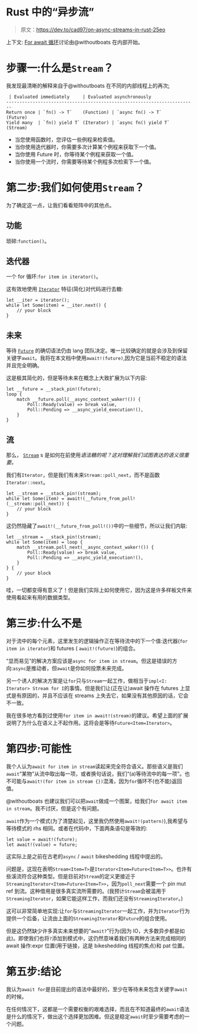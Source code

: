 # Rust 中的“异步流”

> 原文：<https://dev.to/cad97/on-async-streams-in-rust-25eo>

上下文: [For await 循环](https://internals.rust-lang.org/t/for-await-loops/9819?u=cad97)讨论由@withoutboats 在内部开始。

# 步骤一:什么是`Stream`？

我发现最清晰的解释来自于@withoutboats 在不同的内部线程上的再次[:](https://internals.rust-lang.org/t/pre-rfc-await-generators-directly/7202/10?u=cad97)

```
 | Evaluated immediately     | Evaluated asynchronously
------------------------------------------------------------------------
Return once | `fn() -> T`    (Function) | `async fn() -> T`    (Future)
Yield many  | `fn() yield T` (Iterator) | `async fn() yield T` (Stream) 
```

*   当您使用函数时，您评估一些例程来检索值。
*   当你使用迭代器时，你需要多次计算某个例程来获取下一个值。
*   当你使用 Future 时，你等待某个例程来获取一个值。
*   当你使用一个流时，你需要等待某个例程多次检索下一个值。

# 第二步:我们如何使用`Stream`？

为了确定这一点，让我们看看矩阵中的其他点。

## 功能

琐碎:`function()`。

## 迭代器

一个 for 循环:`for item in iterator()`。

这有效地使用 [`Iterator`](https://doc.rust-lang.org/stable/std/iter/trait.Iterator.html) 特征(简化)对代码进行去糖:

```
let __iter = iterator();
while let Some(item) = __iter.next() {
    // your block
} 
```

## 未来

等待 [`Future`](https://doc.rust-lang.org/stable/std/future/trait.Future.html) 的确切语法仍由 lang 团队决定。唯一比较确定的就是会涉及到保留关键字`await`。我将在本文档中使用`await!(future)`,因为它是当前不稳定的语法并且完全明确。

这是极其简化的，但是等待未来在概念上大致扩展为以下内容:

```
let __future = __stack_pin!(future);
loop {
    match __future.poll(__async_context_waker!()) {
        Poll::Ready(value) => break value,
        Poll::Pending => __async_yield_execution!(),
    }
} 
```

## 流

那么， [`Stream`](https://rust-lang-nursery.github.io/futures-api-docs/0.3.0-alpha.14/futures/prelude/trait.Stream.html) s 是如何在前使用*语法糖的呢？这对理解我们试图表达的语义很重要。*

我们有`Iterator`，但是我们有未来`Stream::poll_next`，而不是函数`Iterator::next`。

```
let __stream = __stack_pin!(stream);
while let Some(item) = await!(__future_from_poll!(__stream::poll_next)) {
    // your block
} 
```

这仍然隐藏了`await!(__future_from_poll!())`中的一些细节，所以让我们内联:

```
let __stream = __stack_pin!(stream);
while let Some(item) = loop {
    match __stream.poll_next(__async_context_waker!()) {
        Poll::Ready(value) => break value,
        Poll::Pending => __async_yield_execution!(),
    }
} {
    // your block
} 
```

哇，一切都变得有意义了！但是我们实际上如何使用它，因为这是许多样板文件来使用看起来有用的数据类型。

# 第三步:什么不是

对于流中的每个元素，这里发生的逻辑操作正在等待流中的下一个值:迭代器(`for item in iterator`)和 futures ( `await!(future)`)的组合。

“显而易见”的解决方案应该是`async for item in stream`。但这是错误的方向:`async`是推动者，但`await`是你如何投票未来完成。

另一个诱人的解决方案是让`for`只与`Stream`一起工作，做相当于`impl<I: Iterator> Stream for I`的事情。但是我们让(正在让)await 操作在 futures 上显式是有原因的，并且不应该在 streams 上失去它，如果没有其他原因的话，它会不一致。

我在很多地方看到过使用`for item in await!(stream)`的建议。希望上面的扩展说明了为什么在语义上不起作用。这将会是等待`Future<Item=Iterator>`。

# 第四步:可能性

我个人认为`await for item in stream`读起来完全符合语义。那些语义是我们`await`“某物”从流中取出每一项，或者换句话说，我们“(a)等待流中的每一项”。也不可能与`await!(for item in stream {})`混淆，因为`for`循环不(也不能)返回值。

@withoutboats 也建议我们可以把`await`做成一个图案，给我们`for await item in stream`。我不讨厌，但是这个有问题。

`await`作为一个模式(为了清楚起见，这里我仍然使用`await!(pattern)`),我希望与等待模式的 rhs 相同。或者在代码中，下面两条语句是等效的:

```
let value = await!(future);
let await!(value) = future; 
```

这实际上是之前在古老的`async` / `await` bikeshedding 线程中提出的。

问题是，这现在表明`Stream<Item=T>`是`Iterator<Item=Future<Item=T>>`。也许有些溪流符合这种类型。但是目前对`Stream`的定义更接近于`StreamingIterator<Item=Future<Item=T>>`，因为`poll_next`需要一个 pin mut ref 到流。这种借用是很多真实流所需要的。(我预计`Stream`会被滥用于`StreamingIterator`，如果它能这样工作，而我们还没有`StreamingIterator`。)

这可以非常简单地实现:让`for`与`StreamingIterator`一起工作，并为`Iterator`行为提供一个后备，让流由上面的`StreamingIterator`和`Future`的组合使用。

但是这仍然缺少许多真实未来想要的“`await?`”行为(因为 IO，大多数异步都是如此)。即使我们也将`?`添加到模式中，这仍然意味着我们有两种方法来完成相同的 await 操作:expr 位置(用于链接，这是 bikeshedding 线程的焦点)和 pat 位置。

# 第五步:结论

我认为`await for`是目前提出的语法中最好的，至少在等待未来包含关键字`await`的时候。

在任何情况下，这都是一个需要权衡的艰难选择，而且在不知道最终的`await`语法是什么的情况下，做出这个选择更加困难。但这是稳定`await`时至少需要考虑的一个问题。